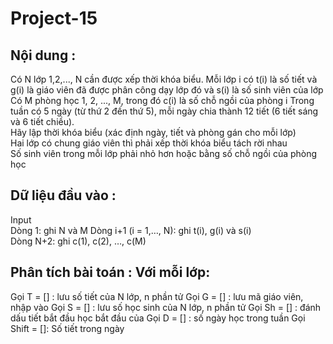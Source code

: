 # Project-15
## Nội dung :
Có N lớp 1,2,..., N cần được xếp thời khóa biểu. Mỗi lớp i có t(i) là số tiết và g(i) là giáo viên đã được phân công dạy lớp đó và s(i) là số sinh viên của lớp 
Có M phòng học 1, 2, ..., M, trong đó c(i) là số chỗ ngồi của phòng i  Trong tuần có 5 ngày (từ thứ 2 đến thứ 5), mỗi ngày chia thành 12 tiết (6 tiết sáng và 6 tiết chiều).  
Hãy lập thời khóa biểu (xác định ngày, tiết và phòng gán cho mỗi lớp)  
Hai lớp có chung giáo viên thì phải xếp thời khóa biểu tách rời nhau  
Số sinh viên trong mỗi lớp phải nhỏ hơn hoặc bằng số chỗ ngồi của phòng học

## Dữ liệu đầu vào :
Input  
Dòng 1: ghi N và M 
Dòng i+1 (i = 1,…, N): ghi t(i), g(i) và s(i)  
Dòng N+2: ghi c(1), c(2), …, c(M)

## Phân tích bài toán : Với mỗi lớp:
Gọi T = [] : lưu số tiết của N lớp, n phần tử
Gọi G = [] : lưu mã giáo viên, nhập vào
Gọi S = [] : lưu số học sinh của N lớp, n phần tử
Gọi Sh = [] : đánh dấu tiết bắt đầu học bắt đầu của
Gọi D = [] : số ngày học trong tuần
Gọi Shift = []: Số tiết trong ngày
